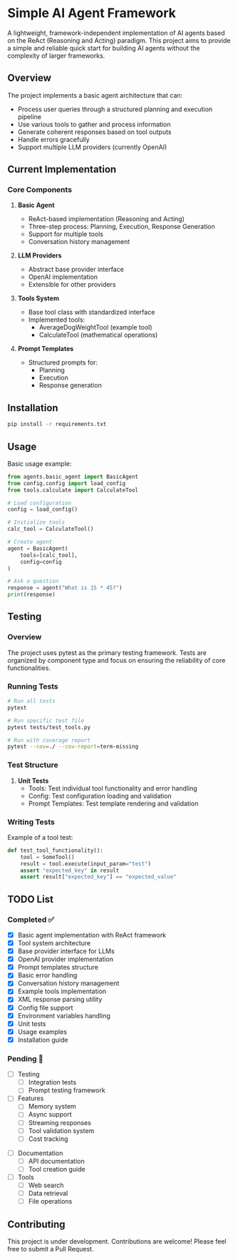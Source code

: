 # Simple AI Agent Framework

A lightweight, framework-independent implementation of AI agents based on the ReAct (Reasoning and Acting) paradigm. This project aims to provide a simple and reliable quick start for building AI agents without the complexity of larger frameworks.

## Overview

The project implements a basic agent architecture that can:
- Process user queries through a structured planning and execution pipeline
- Use various tools to gather and process information
- Generate coherent responses based on tool outputs
- Handle errors gracefully
- Support multiple LLM providers (currently OpenAI)

## Current Implementation

### Core Components

1. **Basic Agent**
   - ReAct-based implementation (Reasoning and Acting)
   - Three-step process: Planning, Execution, Response Generation
   - Support for multiple tools
   - Conversation history management

2. **LLM Providers**
   - Abstract base provider interface
   - OpenAI implementation
   - Extensible for other providers

3. **Tools System**
   - Base tool class with standardized interface
   - Implemented tools:
     - AverageDogWeightTool (example tool)
     - CalculateTool (mathematical operations)

4. **Prompt Templates**
   - Structured prompts for:
     - Planning
     - Execution
     - Response generation

## Installation

```bash
pip install -r requirements.txt
```

## Usage

Basic usage example:

```python
from agents.basic_agent import BasicAgent
from config.config import load_config
from tools.calculate import CalculateTool

# Load configuration
config = load_config()

# Initialize tools
calc_tool = CalculateTool()

# Create agent
agent = BasicAgent(
    tools=[calc_tool],
    config=config
)

# Ask a question
response = agent("What is 15 * 45?")
print(response)
```

## Testing

### Overview
The project uses pytest as the primary testing framework. Tests are organized by component type and focus on ensuring the reliability of core functionalities.

### Running Tests
```bash
# Run all tests
pytest

# Run specific test file
pytest tests/test_tools.py

# Run with coverage report
pytest --cov=./ --cov-report=term-missing
```

### Test Structure

1. **Unit Tests**
   - Tools: Test individual tool functionality and error handling
   <!-- - Providers: Test LLM provider implementations -->
   - Config: Test configuration loading and validation
   - Prompt Templates: Test template rendering and validation
   <!-- - Utils: Test helper functions and utilities -->


### Writing Tests

Example of a tool test:
```python
def test_tool_functionality():
    tool = SomeTool()
    result = tool.execute(input_param="test")
    assert "expected_key" in result
    assert result["expected_key"] == "expected_value"
```

## TODO List

### Completed ✅
- [x] Basic agent implementation with ReAct framework
- [x] Tool system architecture
- [x] Base provider interface for LLMs
- [x] OpenAI provider implementation
- [x] Prompt templates structure
- [x] Basic error handling
- [x] Conversation history management
- [x] Example tools implementation
- [x] XML response parsing utility
- [x] Config file support
- [x] Environment variables handling
- [x] Unit tests
- [x] Usage examples
- [x] Installation guide

### Pending 🚀
- [ ] Testing
  - [ ] Integration tests
  - [ ] Prompt testing framework
- [ ] Features
  - [ ] Memory system
  - [ ] Async support
  - [ ] Streaming responses
  - [ ] Tool validation system
  - [ ] Cost tracking
<!-- - [ ] Monitoring
  - [ ] Performance metrics
  - [ ] Usage statistics
  - [ ] Error tracking -->
- [ ] Documentation
  - [ ] API documentation
  - [ ] Tool creation guide
- [ ] Tools
  - [ ] Web search
  - [ ] Data retrieval
  - [ ] File operations

## Contributing

This project is under development. Contributions are welcome! Please feel free to submit a Pull Request.
